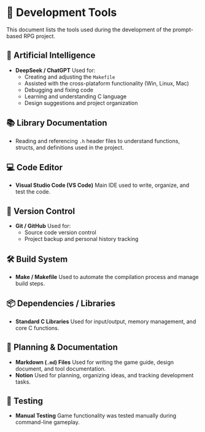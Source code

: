 # 🔨 Development Tools

This document lists the tools used during the development of the prompt-based RPG project.

## 🧠 Artificial Intelligence
- **DeepSeek / ChatGPT**
  Used for:
  - Creating and adjusting the `Makefile`
  - Assisted with the cross-plataform functionality (Win, Linux, Mac)
  - Debugging and fixing code
  - Learning and understanding C language
  - Design suggestions and project organization

## 📚 Library Documentation
- Reading and referencing `.h` header files to understand functions, structs, and definitions used in the project.

## 💻 Code Editor
- **Visual Studio Code (VS Code)**
  Main IDE used to write, organize, and test the code.

## 🔧 Version Control
- **Git / GitHub**
  Used for:
  - Source code version control
  - Project backup and personal history tracking

## 🛠️ Build System
- **Make / Makefile**
  Used to automate the compilation process and manage build steps.

## 📦 Dependencies / Libraries
- **Standard C Libraries**
  Used for input/output, memory management, and core C functions.

## 📝 Planning & Documentation
- **Markdown (`.md`) Files**
  Used for writing the game guide, design document, and tool documentation.
- **Notion**
  Used for planning, organizing ideas, and tracking development tasks.

## 🧪 Testing
- **Manual Testing**
  Game functionality was tested manually during command-line gameplay.
